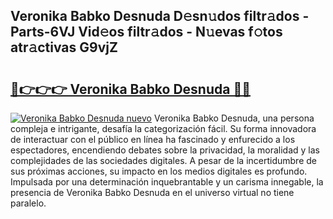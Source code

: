 ## Veronika Babko Desnuda D𝚎sn𝚞dos filtr𝚊dos - Parts-6VJ Vid𝚎os filtr𝚊dos - N𝚞evas f𝚘tos atr𝚊ctivas G9vjZ

# <h2><a href="http://mbawfh.tromn.icu/?c=Veronika+Babko+Desnuda">🔗👉👉👉 Veronika Babko Desnuda 🔗🔗</a></h2>

[![Veronika Babko Desnuda nuevo](https://i.imgur.com/pEAQMta.gif)](http://mbawfh.tromn.icu/?c=Veronika+Babko+Desnuda)
Veronika Babko Desnuda, una persona compleja e intrigante, desafía la categorización fácil. Su forma innovadora de interactuar con el público en línea ha fascinado y enfurecido a los espectadores, encendiendo debates sobre la privacidad, la moralidad y las complejidades de las sociedades digitales. A pesar de la incertidumbre de sus próximas acciones, su impacto en los medios digitales es profundo. Impulsada por una determinación inquebrantable y un carisma innegable, la presencia de Veronika Babko Desnuda en el universo virtual no tiene paralelo.
